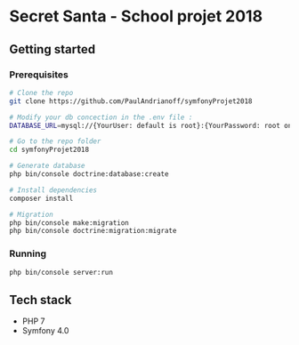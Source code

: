 # Secret Santa - School projet 2018

## Getting started

### Prerequisites

```sh
# Clone the repo
git clone https://github.com/PaulAndrianoff/symfonyProjet2018

# Modify your db concection in the .env file :
DATABASE_URL=mysql://{YourUser: default is root}:{YourPassword: root on mamp, empty on wamp}@127.0.0.1:{YourPort: default is 8000}/{The local db name you want to create for yourself: symfonyProjet2018}

# Go to the repo folder
cd symfonyProjet2018

# Generate database
php bin/console doctrine:database:create

# Install dependencies
composer install

# Migration
php bin/console make:migration
php bin/console doctrine:migration:migrate
```

### Running

```sh
php bin/console server:run
```

## Tech stack

* PHP 7
* Symfony 4.0
